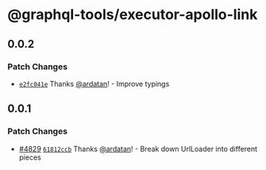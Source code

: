 # @graphql-tools/executor-apollo-link

## 0.0.2

### Patch Changes

- [`e2fc041e`](https://github.com/ardatan/graphql-tools/commit/e2fc041e6f751c70efc20e8a02cbf88da0b905d2) Thanks [@ardatan](https://github.com/ardatan)! - Improve typings

## 0.0.1

### Patch Changes

- [#4829](https://github.com/ardatan/graphql-tools/pull/4829) [`61812ccb`](https://github.com/ardatan/graphql-tools/commit/61812ccb97d6e179e74d72661dd0736f6ca0a7ff) Thanks [@ardatan](https://github.com/ardatan)! - Break down UrlLoader into different pieces
